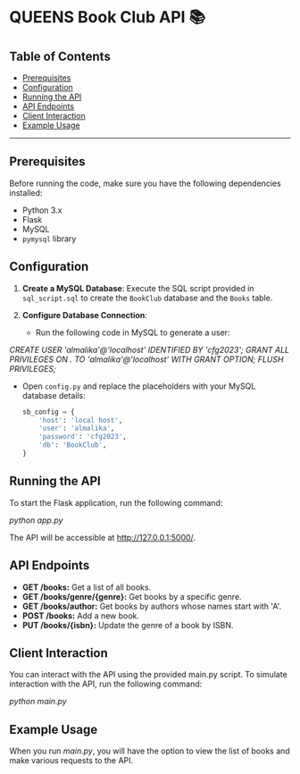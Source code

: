 # QUEENS Book Club API :books:

## Table of Contents

- [Prerequisites](#prerequisites)
- [Configuration](#configuration)
- [Running the API](#running-the-api)
- [API Endpoints](#api-endpoints)
- [Client Interaction](#client-interaction)
- [Example Usage](#example-usage)

---

## Prerequisites

Before running the code, make sure you have the following dependencies installed:

- Python 3.x
- Flask
- MySQL
- `pymysql` library

## Configuration

1. **Create a MySQL Database**: Execute the SQL script provided in `sql_script.sql` to create the `BookClub` database and the `Books` table.

2. **Configure Database Connection**:

   - Run the following code in MySQL to generate a user:

*CREATE USER 'almalika'@'localhost' IDENTIFIED BY 'cfg2023';
GRANT ALL PRIVILEGES ON *.* TO 'almalika'@'localhost' WITH GRANT OPTION;
FLUSH PRIVILEGES;*

- Open `config.py` and replace the placeholders with your MySQL database details:

   ```python
   sb_config = {
       'host': 'local host',
       'user': 'almalika',
       'password': 'cfg2023',
       'db': 'BookClub',
   }

## Running the API

To start the Flask application, run the following command:

*python app.py*

The API will be accessible at http://127.0.0.1:5000/.

## API Endpoints

- **GET /books:** Get a list of all books.
- **GET /books/genre/{genre}:** Get books by a specific genre.
- **GET /books/author:** Get books by authors whose names start with 'A'.
- **POST /books:** Add a new book.
- **PUT /books/{isbn}:** Update the genre of a book by ISBN.

## Client Interaction

You can interact with the API using the provided main.py script. To simulate interaction with the API, run the following command:
  
*python main.py*

## Example Usage

When you run *main.py*, you will have the option to view the list of books and make various requests to the API.
